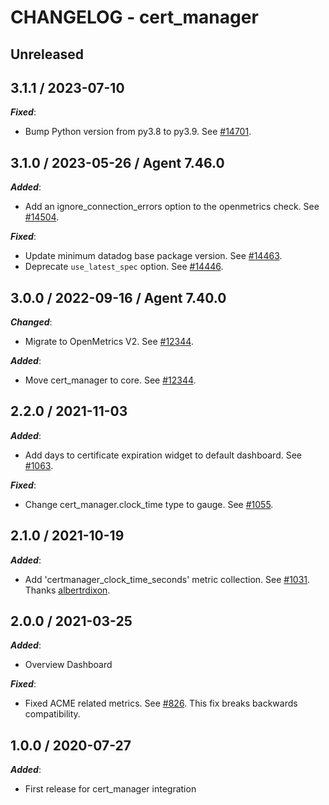 # CHANGELOG - cert_manager

## Unreleased

## 3.1.1 / 2023-07-10

***Fixed***:

* Bump Python version from py3.8 to py3.9. See [#14701](https://github.com/DataDog/integrations-core/pull/14701).

## 3.1.0 / 2023-05-26 / Agent 7.46.0

***Added***:

* Add an ignore_connection_errors option to the openmetrics check. See [#14504](https://github.com/DataDog/integrations-core/pull/14504).

***Fixed***:

* Update minimum datadog base package version. See [#14463](https://github.com/DataDog/integrations-core/pull/14463).
* Deprecate `use_latest_spec` option. See [#14446](https://github.com/DataDog/integrations-core/pull/14446).

## 3.0.0 / 2022-09-16 / Agent 7.40.0

***Changed***:

* Migrate to OpenMetrics V2. See [#12344](https://github.com/DataDog/integrations-core/pull/12344).

***Added***:

* Move cert_manager to core. See [#12344](https://github.com/DataDog/integrations-core/pull/12344).

## 2.2.0 / 2021-11-03

***Added***:

* Add days to certificate expiration widget to default dashboard. See [#1063](https://github.com/DataDog/integrations-extras/pull/1063).

***Fixed***:

* Change cert_manager.clock_time type to gauge. See [#1055](https://github.com/DataDog/integrations-extras/pull/1055).

## 2.1.0 / 2021-10-19

***Added***:

* Add 'certmanager_clock_time_seconds' metric collection. See [#1031](https://github.com/DataDog/integrations-extras/pull/1031). Thanks [albertrdixon](https://github.com/albertrdixon).

## 2.0.0 / 2021-03-25

***Added***:

* Overview Dashboard

***Fixed***:

* Fixed ACME related metrics. See [#826](https://github.com/DataDog/integrations-extras/pull/826). This fix breaks backwards compatibility.

## 1.0.0 / 2020-07-27

***Added***:

* First release for cert_manager integration

 